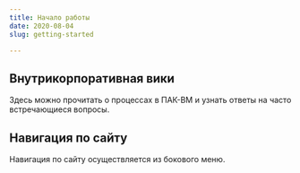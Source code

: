 ```yaml
---
title: Начало работы
date: 2020-08-04
slug: getting-started

---
```

## Внутрикорпоративная вики

Здесь можно прочитать о процессах в ПАК-ВМ и узнать ответы на часто встречающиеся вопросы.

## Навигация по сайту

Навигация по сайту осуществляется из бокового меню.